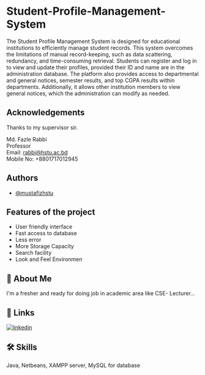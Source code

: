 
# Student-Profile-Management-System

The Student Profile Management System is designed for educational institutions to efficiently manage student records. This system overcomes the limitations of manual record-keeping, such as data scattering, redundancy, and time-consuming retrieval. Students can register and log in to view and update their profiles, provided their ID and name are in the administration database. The platform also provides access to departmental and general notices, semester results, and top CGPA results within departments. Additionally, it allows other institution members to view general notices, which the administration can modify as needed.




## Acknowledgements

Thanks to my supervisor sir.

Md. Fazle Rabbi \
Professor \
Email: rabbi@hstu.ac.bd \
Mobile No: +8801717012945


## Authors

- [@mustafizhstu](https://www.github.com/octokatherine)


## Features of the project

- User friendly interface
- Fast access to database
- Less error
- More Storage Capacity
- Search facility
- Look and Feel Environmen


## 🚀 About Me
I'm a fresher and ready for doing job in academic area like CSE- Lecturer...


## 🔗 Links

[![linkedin](https://img.shields.io/badge/linkedin-0A66C2?style=for-the-badge&logo=linkedin&logoColor=white)](https://www.linkedin.com/in/mustafizhstu)



## 🛠 Skills
Java, Netbeans, XAMPP server, MySQL for database


